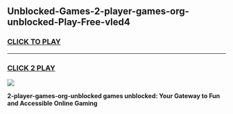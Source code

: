 
## Unblocked-Games-2-player-games-org-unblocked-Play-Free-vled4
<h3>
<a href="https://premium76.site?title=2-player-games-org-unblocked&ref=12A">CLICK TO PLAY</a></h3>
<hr>

<h3>
<a href="https://premium76.site?title=2-player-games-org-unblocked&ref=12A">CLICK 2 PLAY</a>
  
</h3>

<a href="https://premium76.site?title=2-player-games-org-unblocked&ref=12A"><img src="https://clearcache.store/games.png"></a>


**2-player-games-org-unblocked games unblocked: Your Gateway to Fun and Accessible Online Gaming**
